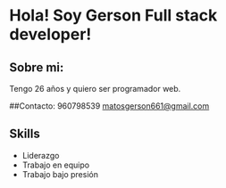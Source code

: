 # Hola! Soy Gerson Full stack developer!

## Sobre mi: 
Tengo 26 años y quiero ser programador web.

##Contacto: 
960798539
matosgerson661@gmail.com

## Skills 
- Liderazgo
- Trabajo en equipo
- Trabajo bajo presión